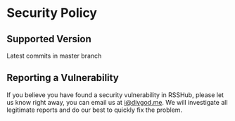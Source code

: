 # Security Policy

## Supported Version

Latest commits in master branch

## Reporting a Vulnerability

If you believe you have found a security vulnerability in RSSHub, please let us know right away, you can email us at [i@diygod.me](mailto:i@diygod.me). We will investigate all legitimate reports and do our best to quickly fix the problem.

